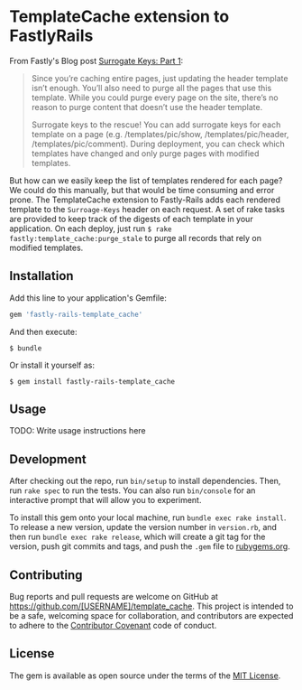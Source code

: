 # TemplateCache extension to FastlyRails

From Fastly's Blog post [Surrogate Keys: Part 1](https://www.fastly.com/blog/surrogate-keys-part-1):
> Since you’re caching entire pages, just updating the header template isn’t enough. You’ll also need to purge all the pages that use this template. While you could purge every page on the site, there’s no reason to purge content that doesn’t use the header template.
>
> Surrogate keys to the rescue! You can add surrogate keys for each template on a page (e.g. /templates/pic/show, /templates/pic/header, /templates/pic/comment). During deployment, you can check which templates have changed and only purge pages with modified templates.

But how can we easily keep the list of templates rendered for each page?  We could do this manually, but that would be time consuming and error prone.  The TemplateCache extension to Fastly-Rails adds each rendered template to the `Surroage-Keys` header on each request.  A set of rake tasks are provided to keep track of the digests of each template in your application.  On each deploy, just run `$ rake fastly:template_cache:purge_stale` to purge all records that rely on modified templates.

## Installation

Add this line to your application's Gemfile:

```ruby
gem 'fastly-rails-template_cache'
```

And then execute:

    $ bundle

Or install it yourself as:

    $ gem install fastly-rails-template_cache

## Usage

TODO: Write usage instructions here

## Development

After checking out the repo, run `bin/setup` to install dependencies. Then, run `rake spec` to run the tests. You can also run `bin/console` for an interactive prompt that will allow you to experiment.

To install this gem onto your local machine, run `bundle exec rake install`. To release a new version, update the version number in `version.rb`, and then run `bundle exec rake release`, which will create a git tag for the version, push git commits and tags, and push the `.gem` file to [rubygems.org](https://rubygems.org).

## Contributing

Bug reports and pull requests are welcome on GitHub at https://github.com/[USERNAME]/template_cache. This project is intended to be a safe, welcoming space for collaboration, and contributors are expected to adhere to the [Contributor Covenant](http://contributor-covenant.org) code of conduct.


## License

The gem is available as open source under the terms of the [MIT License](http://opensource.org/licenses/MIT).

